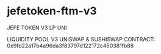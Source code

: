 # jefetoken-ftm-v3
JEFE TOKEN V3 LP UNI

LIQUIDITY POOL V3 UNISWAP & SUSHISWAP
CONTRACT: 0x9fd22a17b4a96da3f83797d122172c450381fb88
